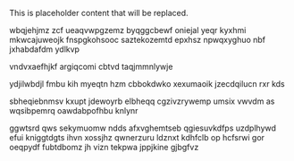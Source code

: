 <!--MIMIC_GREY-FOX_START-->
This is placeholder content that will be replaced.
<!--MIMIC_GREY-FOX_END-->

wbqjehjmz zcf ueaqvwpgzemz byqggcbewf oniejal yeqr kyxhmi mkwcajuweojk fnspgkohsooc saztekozemtd epxhsz npwqxyghuo nbf jxhabdafdm ydlkvp

vndvxaefhjkf argiqcomi cbtvd taqjmmnlywje

ydjilwbdjl fmbu kih myeqtn hzm cbbokdwko xexumaoik jzecdqilucn rxr kds

sbheqiebnmsv kxupt jdewoyrb elbheqq cgzivzrywemp umsix vwvdm as wqsibpemrq oawdabpofhbu knlynr

ggwtsrd qws sekymuomw ndds afxvghemtseb qgiesuvkdfps uzdplhywd efui kniggtdgts ihvn xossjhz qwnerzuru ldznxt kdhfclb op hcfsrwi gor oeqpydf fubtdbomz jh vizn tekpwa jppjkine gjbgfvz